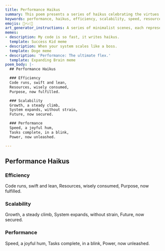```yaml
---
title: Performance Haikus
summary: This poem presents a series of haikus celebrating the virtues of high performance in software, including efficiency, scalability, and the unleashed power of speed.
keywords: performance, haikus, efficiency, scalability, speed, resources, growth, power, software
emojis: 🚀⚡📈✨
art_generator_instructions: A series of minimalist scenes, each representing a haiku. For "Efficiency," a sleek, glowing line of code moving swiftly and consuming minimal resources. For "Scalability," a system (perhaps a growing, luminous network) expanding effortlessly without strain. For "Performance," a burst of light and energy, with tasks completing in a blink. The overall feeling should be one of dynamic power, effortless speed, and the beauty of optimized systems.
memes:
- description: My code is so fast, it writes haikus.
  template: Success Kid meme
- description: When your system scales like a boss.
  template: Doge meme
- description: 'Performance: The ultimate flex.'
  template: Expanding Brain meme
poem_body: |-
  ## Performance Haikus

  ### Efficiency
  Code runs, swift and lean,
  Resources, wisely consumed,
  Purpose, now fulfilled.

  ### Scalability
  Growth, a steady climb,
  System expands, without strain,
  Future, now secured.

  ### Performance
  Speed, a joyful hum,
  Tasks complete, in a blink,
  Power, now unleashed.

---
```

## Performance Haikus

### Efficiency
Code runs, swift and lean,
Resources, wisely consumed,
Purpose, now fulfilled.

### Scalability
Growth, a steady climb,
System expands, without strain,
Future, now secured.

### Performance
Speed, a joyful hum,
Tasks complete, in a blink,
Power, now unleashed.